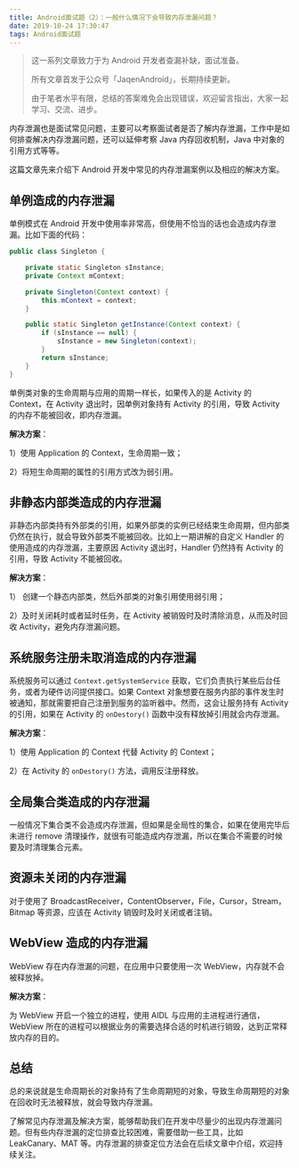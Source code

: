 ```yaml
---
title: Android面试题（2）：一般什么情况下会导致内存泄漏问题？
date: 2019-10-24 17:30:47
tags: Android面试题
---
```


> 这一系列文章致力于为 Android 开发者查漏补缺，面试准备。
>
> 所有文章首发于公众号「JaqenAndroid」，长期持续更新。
>
> 由于笔者水平有限，总结的答案难免会出现错误，欢迎留言指出，大家一起学习、交流、进步。

内存泄漏也是面试常见问题，主要可以考察面试者是否了解内存泄漏，工作中是如何排查解决内存泄漏问题，还可以延伸考察 Java 内存回收机制，Java 中对象的引用方式等等。

这篇文章先来介绍下 Android 开发中常见的内存泄漏案例以及相应的解决方案。

## 单例造成的内存泄漏

单例模式在 Android 开发中使用率非常高，但使用不恰当的话也会造成内存泄漏。比如下面的代码：

```java
public class Singleton {

    private static Singleton sInstance;
    private Context mContext;

    private Singleton(Context context) {
        this.mContext = context;
    }

    public static Singleton getInstance(Context context) {
        if (sInstance == null) {
            sInstance = new Singleton(context);
        }
        return sInstance;
    }
}
```

单例类对象的生命周期与应用的周期一样长，如果传入的是 Activity 的 Context，在 Activity 退出时，因单例对象持有 Activity 的引用，导致 Activity 的内存不能被回收，即内存泄漏。

**解决方案**：

1）使用 Application 的 Context，生命周期一致；

2）将短生命周期的属性的引用方式改为弱引用。

## 非静态内部类造成的内存泄漏

非静态内部类持有外部类的引用，如果外部类的实例已经结束生命周期，但内部类仍然在执行，就会导致外部类不能被回收。比如上一期讲解的自定义 Handler 的使用造成的内存泄漏，主要原因 Activity 退出时，Handler 仍然持有 Activity 的引用，导致 Activity 不能被回收。

**解决方案**：

1） 创建一个静态内部类，然后外部类的对象引用使用弱引用；

2）及时关闭耗时或者延时任务，在 Activity 被销毁时及时清除消息，从而及时回收 Activity，避免内存泄漏问题。 

## 系统服务注册未取消造成的内存泄漏

系统服务可以通过 `Context.getSystemService` 获取，它们负责执行某些后台任务，或者为硬件访问提供接口。如果 Context 对象想要在服务内部的事件发生时被通知，那就需要把自己注册到服务的监听器中。然而，这会让服务持有 Activity 的引用，如果在 Activity 的 `onDestory()` 函数中没有释放掉引用就会内存泄漏。 

**解决方案**：

1）使用 Application 的 Context 代替 Activity 的 Context；

2）在 Activity 的 `onDestory()` 方法，调用反注册释放。

## 全局集合类造成的内存泄漏

一般情况下集合类不会造成内存泄漏，但如果是全局性的集合，如果在使用完毕后未进行 remove 清理操作，就很有可能造成内存泄漏，所以在集合不需要的时候要及时清理集合元素。

## 资源未关闭的内存泄漏

 对于使用了 BroadcastReceiver，ContentObserver，File，Cursor，Stream，Bitmap 等资源，应该在 Activity 销毁时及时关闭或者注销。

## WebView 造成的内存泄漏

 WebView 存在内存泄漏的问题，在应用中只要使用一次 WebView，内存就不会被释放掉。

**解决方案**：

为 WebView 开启一个独立的进程，使用 AIDL 与应用的主进程进行通信，WebView 所在的进程可以根据业务的需要选择合适的时机进行销毁，达到正常释放内存的目的。 

## 总结

总的来说就是生命周期长的对象持有了生命周期短的对象，导致生命周期短的对象在回收时无法被释放，就会导致内存泄漏。

了解常见内存泄漏及解决方案，能够帮助我们在开发中尽量少的出现内存泄漏问题。但有些内存泄漏的定位排查比较困难，需要借助一些工具，比如 LeakCanary、MAT 等。内存泄漏的排查定位方法会在后续文章中介绍，欢迎持续关注。
